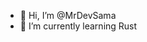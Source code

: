 - 👋 Hi, I’m @MrDevSama
- 🦀 I’m currently learning Rust

<!---
MrDevSama/MrDevSama is a ✨ special ✨ repository because its `README.md` (this file) appears on your GitHub profile.
You can click the Preview link to take a look at your changes.
--->
